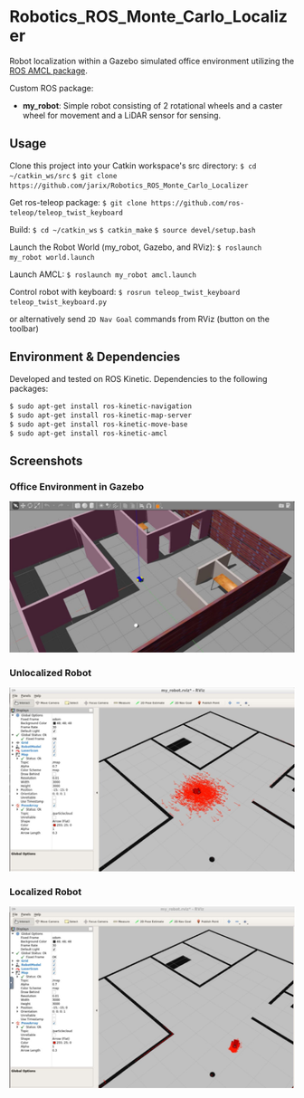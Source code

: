 # Robotics_ROS_Monte_Carlo_Localizer

Robot localization within a Gazebo simulated office environment utilizing the [ROS AMCL package](http://wiki.ros.org/amcl). 

Custom ROS package:
- **my_robot**:  Simple robot consisting of 2 rotational wheels and a caster wheel for movement and a LiDAR sensor for sensing.

## Usage

Clone this project into your Catkin workspace's src directory:
`$ cd ~/catkin_ws/src`
`$ git clone https://github.com/jarix/Robotics_ROS_Monte_Carlo_Localizer`

Get ros-teleop package:
`$ git clone https://github.com/ros-teleop/teleop_twist_keyboard`

Build:
`$ cd ~/catkin_ws`
`$ catkin_make`
`$ source devel/setup.bash`

Launch the Robot World (my_robot, Gazebo, and RViz):
`$ roslaunch my_robot world.launch`

Launch AMCL:
`$ roslaunch my_robot amcl.launch`

Control robot with keyboard:
`$ rosrun teleop_twist_keyboard teleop_twist_keyboard.py`

or alternatively send `2D Nav Goal` commands from RViz (button on the toolbar)

## Environment & Dependencies

Developed and tested on ROS Kinetic. Dependencies to the following packages:
```
$ sudo apt-get install ros-kinetic-navigation
$ sudo apt-get install ros-kinetic-map-server
$ sudo apt-get install ros-kinetic-move-base
$ sudo apt-get install ros-kinetic-amcl
```

## Screenshots

### Office Environment in Gazebo
![Gazebo office world](./screenshots/gazebo_world.jpg)

### Unlocalized Robot
![Unlocalized Robot](./screenshots/unlocalized_robot.jpg)

### Localized Robot
![Localized Robot](./screenshots/localized_robot.jpg)


